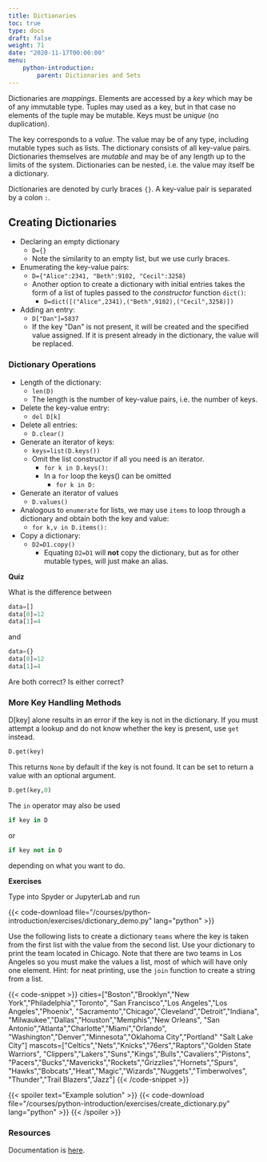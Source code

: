 ```yaml
---
title: Dictionaries
toc: true
type: docs
draft: false
weight: 71
date: "2020-11-17T00:00:00"
menu:
    python-introduction:
        parent: Dictionaries and Sets
---
```


Dictionaries are _mappings_.  Elements are accessed by a _key_ which may be of any immutable type. Tuples may used as a key, but in that case no elements of the tuple may be mutable.  Keys must be _unique_ (no duplication).

The key corresponds to a _value_.  The value may be of any type, including mutable types such as lists. The dictionary consists of all key-value pairs.  Dictionaries themselves are _mutable_ and may be of any length up to the limits of the system.  Dictionaries can be nested, i.e. the value may itself be a dictionary.

Dictionaries are denoted by curly braces `{}`.  A key-value pair is separated by a colon `:`.

## Creating Dictionaries

* Declaring an empty dictionary
  * `D={}`
  * Note the similarity to an empty list, but we use curly braces.
* Enumerating the key-value pairs:
  * `D={"Alice":2341, "Beth":9102, "Cecil":3258}`
  * Another option to create a dictionary with initial entries takes the form of a list of tuples passed to the _constructor_ function `dict()`:
    * `D=dict([("Alice",2341),("Beth",9102),("Cecil",3258)])`
* Adding an entry:
  * `D["Dan"]=5837`
  * If the key \"Dan\" is not present, it will be created and the specified value assigned.  If it is present already in the dictionary, the value will be replaced.

### Dictionary Operations

* Length of the dictionary:
  * `len(D)`
  * The length is the number of key-value pairs, i.e. the number of keys.
* Delete the key-value entry:
  * `del D[k]`
* Delete all entries:
  * `D.clear()`
* Generate an iterator of keys:
  * `keys=list(D.keys())`
  * Omit the list constructor if all you need is an iterator.
    * `for k in D.keys():`
    * In a `for` loop the keys() can be omitted
      * `for k in D:`
* Generate an iterator of values
  * `D.values()`
* Analogous to `enumerate` for lists, we may use `items` to loop through a dictionary and obtain both the key and value:
  * `for k,v in D.items():`
* Copy a dictionary:
  * `D2=D1.copy()`
    * Equating `D2=D1` will **not** copy the dictionary, but as for other mutable types, will just make an alias.

**Quiz**

What is the difference between

```python
data=[]
data[0]=12
data[1]=4
```
and 
```python
data={}
data[0]=12
data[1]=4
```
Are both correct? Is either correct?

### More Key Handling Methods

D[key] alone results in an error if the key is not in the dictionary.  If you must attempt a lookup and do not know whether the key is present, use `get` instead.  

```python
D.get(key)
```
This returns `None` by default if the key is not found.  It can be set to return a value with an optional argument.
```python
D.get(key,0)
```

The `in` operator may also be used 
```python
if key in D
```
or
```python
if key not in D
```
depending on what you want to do.

**Exercises**

Type into Spyder or JupyterLab and run

{{< code-download file="/courses/python-introduction/exercises/dictionary_demo.py" lang="python" >}}

Use the following lists to create a dictionary `teams` where the key is taken from the first list with the value from the second list.  Use your dictionary to print the team located in Chicago.  Note that there are two teams in Los Angeles so you must make the values a list, most of which will have only one element. Hint: for neat printing, use the `join` function to create a string from a list.

{{< code-snippet  >}}
cities=["Boston","Brooklyn","New York","Philadelphia","Toronto",
        "San Francisco","Los Angeles","Los Angeles","Phoenix",
        "Sacramento","Chicago","Cleveland","Detroit","Indiana",
        "Milwaukee","Dallas","Houston","Memphis","New Orleans",
        "San Antonio","Atlanta","Charlotte","Miami","Orlando",
        "Washington","Denver","Minnesota","Oklahoma City","Portland" 
        "Salt Lake City"]
mascots=["Celtics","Nets","Knicks","76ers","Raptors","Golden State Warriors",
         "Clippers","Lakers","Suns","Kings","Bulls","Cavaliers","Pistons",
         "Pacers","Bucks","Mavericks","Rockets","Grizzlies","Hornets","Spurs",
         "Hawks","Bobcats","Heat","Magic","Wizards","Nuggets","Timberwolves",
         "Thunder","Trail Blazers","Jazz"]
{{< /code-snippet >}}

{{< spoiler text="Example solution" >}}
{{< code-download file="/courses/python-introduction/exercises/create_dictionary.py" lang="python" >}}
{{< /spoiler >}}

### Resources

Documentation is [here](https://docs.python.org/3/tutorial/datastructures.html#dictionaries).


